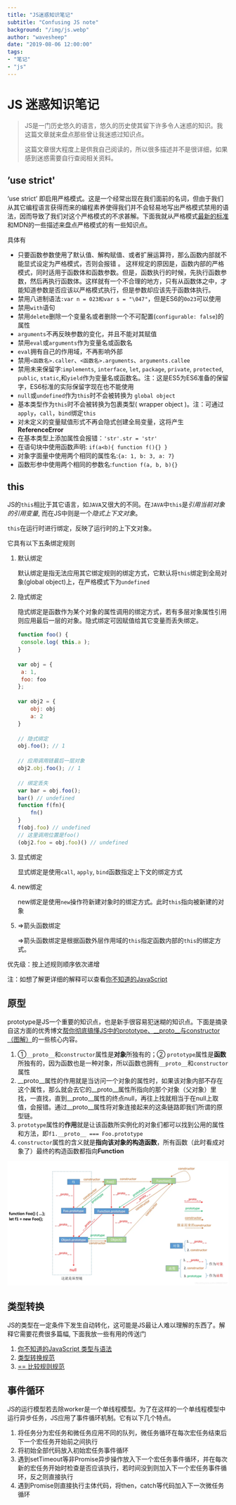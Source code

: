```yaml
---
title: "JS迷惑知识笔记"
subtitle: "Confusing JS note"
background: "/img/js.webp"
author: "wavesheep"
date: "2019-08-06 12:00:00"
tags:
- "笔记"
- "js"
---
```

# JS 迷惑知识笔记

> JS是一门历史悠久的语言，悠久的历史使其留下许多令人迷惑的知识。我这篇文章就来盘点那些曾让我迷惑过知识点。
>
> 这篇文章很大程度上是供我自己阅读的，所以很多描述并不是很详细，如果感到迷惑需要自行查阅相关资料。

## ’use strict'

‘use strict’ 即启用严格模式。这是一个经常出现在我们面前的名词，但由于我们从其它编程语言获得而来的编程素养使得我们并不会轻易地写出严格模式禁用的语法，因而导致了我们对这个严格模式的不求甚解。下面我就从严格模式[最新的标准](http://www.ecma-international.org/ecma-262/6.0/#sec-strict-mode-of-ecmascript)和MDN的一些描述来盘点严格模式的有一些知识点。

具体有

- 只要函数参数使用了默认值、解构赋值、或者扩展运算符，那么函数内部就不能显式设定为严格模式，否则会报错 。 这样规定的原因是，函数内部的严格模式，同时适用于函数体和函数参数。但是，函数执行的时候，先执行函数参数，然后再执行函数体。这样就有一个不合理的地方，只有从函数体之中，才能知道参数是否应该以严格模式执行，但是参数却应该先于函数体执行。 
- 禁用八进制语法`:var n = 023和var s = "\047"`，但是ES6的`0o23`可以使用
- 禁用`with`语句
- 禁用`delete`删除一个变量名或者删除一个不可配置(`configurable: false`)的属性
- `arguments`不再反映参数的变化，并且不能对其赋值
- 禁用`eval`或`arguments`作为变量名或函数名
- `eval`拥有自己的作用域，不再影响外部
- 禁用`<函数名>.caller`、`<函数名>.arguments`、`arguments.callee`
- 禁用未来保留字:`implements`, `interface`, `let`, `package`, `private`, `protected`, `public`, `static`,和`yield`作为变量名或函数名。注：这是ES5为ES6准备的保留字，ES6标准的实际保留字现在也不能使用
- `null`或`undefined`作为`this`时不会被转换为 `global object`
- 基本类型作为`this`时不会被转换为包裹类型( wrapper object )。注：可通过`apply`，`call`，`bind`绑定`this`
- 对未定义的变量赋值形式不再会隐式创建全局变量，这将产生 **ReferenceError** 
- 在基本类型上添加属性会报错：`'str'.str = 'str'`
- 在语句块中使用函数声明: `if(a<b){ function f(){} } `
- 对象字面量中使用两个相同的属性名:`{a: 1, b: 3, a: 7}`
- 函数形参中使用两个相同的参数名:`function f(a, b, b){}`

## this

JS的`this`相比于其它语言，如`JAVA`又很大的不同。在`JAVA`中`this`是*引用当前对象的引用变量*, 而在JS中则是一个*隐式上下文对象*。

`this`在运行时进行绑定，反映了运行时的上下文对象。

它具有以下五条绑定规则

1. 默认绑定

   默认绑定是指无法应用其它绑定规则的绑定方式，它默认将`this`绑定到全局对象(global object)上，在严格模式下为`undefined`

2. 隐式绑定

   隐式绑定是函数作为某个对象的属性调用的绑定方式，若有多层对象属性引用则应用最后一层的对象。隐式绑定可因赋值给其它变量而丢失绑定。

   ```js
   function foo() {
   	console.log( this.a );
   }
   
   var obj = {
   	a: 1,
   	foo: foo
   };
   
   var obj2 = {
       obj: obj
       a: 2
   }
   
   // 隐式绑定
   obj.foo(); // 1
   
   // 应用调用链最后一层对象
   obj2.obj.foo(); // 1
   
   // 绑定丢失
   var bar = obj.foo();
   bar() // undefined
   function f(fn){
       fn()
   }
   f(obj.foo) // undefined
   // 这里调用位置是foo()
   (obj2.foo = obj.foo)() // undefined
   
   ```

   

3. 显式绑定

   显式绑定是使用`call`, `apply`, `bind`函数指定上下文的绑定方式

4. new绑定

   new绑定是使用`new`操作符新建对象时的绑定方式。此时`this`指向被新建的对象

5. =>箭头函数绑定

   =>箭头函数绑定是根据函数外层作用域的`this`指定函数内部的`this`的绑定方式。

优先级：按上述规则顺序依次递增

注：如想了解更详细的解释可以查看[你不知道的JavaScript](https://github.com/getify/You-Dont-Know-JS/blob/1ed-zh-CN/this%26objectprototypes/ch2.md)

## 原型

prototype是JS一个重要的知识点，也是新手很容易犯迷糊的知识点。下面是摘录自这方面的优秀博文[帮你彻底搞懂JS中的prototype、__proto__与constructor（图解）](https://blog.csdn.net/cc18868876837/article/details/81211729)的一些核心内容。

1.  ①`__proto__`和`constructor`属性是**对象**所独有的；② `prototype`属性是**函数**所独有的，因为函数也是一种对象，所以函数也拥有`__proto__`和`constructor`属性 
2. __proto__属性的作用就是当访问一个对象的属性时，如果该对象内部不存在这个属性，那么就会去它的__proto__属性所指向的那个对象（父对象）里找，一直找，直到__proto__属性的终点null，再往上找就相当于在null上取值，会报错。通过__proto__属性将对象连接起来的这条链路即我们所谓的原型链。
3.  `prototype`属性的**作用**就是让该函数所实例化的对象们都可以找到公用的属性和方法，即`f1.__proto__ === Foo.prototype` 
4. `constructor`属性的含义就是**指向该对象的构造函数**，所有函数（此时看成对象了）最终的构造函数都指向**Function** 

![prototype图解](/img/prototype图解.webp)

## 类型转换

JS的类型在一定条件下发生自动转化，这可能是JS最让人难以理解的东西了。解释它需要花费很多篇幅, 下面我放一些有用的传送门

1. [你不知道的JavaScript 类型与语法](https://github.com/getify/You-Dont-Know-JS/tree/1ed-zh-CN/types%26gammar)
2. [类型转换规范](http://www.ecma-international.org/ecma-262/#sec-type-conversion)
3. [== 比较规则规范](http://www.ecma-international.org/ecma-262/#sec-abstract-equality-comparison)

## 事件循环

JS的运行模型若去除worker是一个单线程模型。为了在这样的一个单线程模型中运行异步任务，JS应用了事件循环机制。它有以下几个特点。

1. 将任务分为宏任务和微任务应用不同的队列，微任务循环在每次宏任务结束后下一个宏任务开始前之间执行
2. 将初始全部代码放入初始宏任务事件循环
3. 遇到setTimeout等非Promise异步操作放入下一个宏任务事件循环，并在每次新的宏任务开始时检查是否应该执行，若时间没到则加入下一个宏任务事件循环，反之则直接执行
4. 遇到Promise则直接执行主体代码，将then，catch等代码加入下一次微任务循环